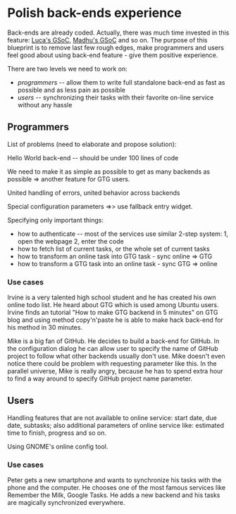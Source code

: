# Polish back-ends experience

Back-ends are already coded. Actually, there was much time invested in
this feature: [Luca's GSoC](../../gsoc/2010_invernizzi_portfolio),
[Madhu's GSoC](../../gsoc/2011_Madhu) and so on. The
purpose of this blueprint is to remove last few rough edges, make
programmers and users feel good about using back-end feature - give them
positive experience.

There are two levels we need to work on:

- *programmers* -- allow them to write full standalone back-end as
  fast as possible and as less pain as possible
- *users* -- synchronizing their tasks with their favorite on-line
  service without any hassle

## Programmers

List of problems (need to elaborate and propose solution):

Hello World back-end -- should be under 100 lines of code

We need to make it as simple as possible to get as many backends as
possible => another feature for GTG users.

United handling of errors, united behavior across backends

Special configuration parameters =>\> use fallback entry widget.

Specifying only important things:

- how to authenticate -- most of the services use similar 2-step
  system: 1, open the webpage 2, enter the code
- how to fetch list of current tasks, or the whole set of current
  tasks
- how to transform an online task into GTG task - sync online => GTG
- how to transform a GTG task into an online task - sync GTG => online

### Use cases

Irvine is a very talented high school student and he has created his own
online todo list. He heard about GTG which is used among Ubuntu users.
Irvine finds an tutorial "How to make GTG backend in 5 minutes" on GTG
blog and using method copy'n'paste he is able to make hack back-end for
his method in 30 minutes.

Mike is a big fan of GitHub. He decides to build a back-end
for GitHub. In the configuration dialog he can allow user to
specify the name of GitHub project to follow what other
backends usually don't use. Mike doesn't even notice there could be
problem with requesting parameter like this. In the parallel universe,
Mike is really angry, because he has to spend extra hour to find a way
around to specify GitHub project name parameter.

## Users

Handling features that are not available to online service: start date,
due date, subtasks; also additional parameters of online service like:
estimated time to finish, progress and so on.

Using GNOME's online config tool.

### Use cases

Peter gets a new smartphone and wants to synchronize his tasks with the
phone and the computer. He chooses one of the most famous services like
Remember the Milk, Google Tasks. He adds a new backend and his tasks are
magically synchronized everywhere.

